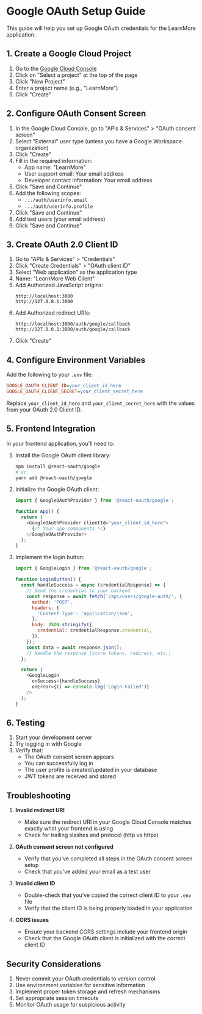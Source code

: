 # Google OAuth Setup Guide

This guide will help you set up Google OAuth credentials for the LearnMore application.

## 1. Create a Google Cloud Project

1. Go to the [Google Cloud Console](https://console.cloud.google.com/)
2. Click on "Select a project" at the top of the page
3. Click "New Project"
4. Enter a project name (e.g., "LearnMore")
5. Click "Create"

## 2. Configure OAuth Consent Screen

1. In the Google Cloud Console, go to "APIs & Services" > "OAuth consent screen"
2. Select "External" user type (unless you have a Google Workspace organization)
3. Click "Create"
4. Fill in the required information:
   - App name: "LearnMore"
   - User support email: Your email address
   - Developer contact information: Your email address
5. Click "Save and Continue"
6. Add the following scopes:
   - `.../auth/userinfo.email`
   - `.../auth/userinfo.profile`
7. Click "Save and Continue"
8. Add test users (your email address)
9. Click "Save and Continue"

## 3. Create OAuth 2.0 Client ID

1. Go to "APIs & Services" > "Credentials"
2. Click "Create Credentials" > "OAuth client ID"
3. Select "Web application" as the application type
4. Name: "LearnMore Web Client"
5. Add Authorized JavaScript origins:
   ```
   http://localhost:3000
   http://127.0.0.1:3000
   ```
6. Add Authorized redirect URIs:
   ```
   http://localhost:3000/auth/google/callback
   http://127.0.0.1:3000/auth/google/callback
   ```
7. Click "Create"

## 4. Configure Environment Variables

Add the following to your `.env` file:

```ini
GOOGLE_OAUTH_CLIENT_ID=your_client_id_here
GOOGLE_OAUTH_CLIENT_SECRET=your_client_secret_here
```

Replace `your_client_id_here` and `your_client_secret_here` with the values from your OAuth 2.0 Client ID.

## 5. Frontend Integration

In your frontend application, you'll need to:

1. Install the Google OAuth client library:
   ```bash
   npm install @react-oauth/google
   # or
   yarn add @react-oauth/google
   ```

2. Initialize the Google OAuth client:
   ```javascript
   import { GoogleOAuthProvider } from '@react-oauth/google';

   function App() {
     return (
       <GoogleOAuthProvider clientId="your_client_id_here">
         {/* Your app components */}
       </GoogleOAuthProvider>
     );
   }
   ```

3. Implement the login button:
   ```javascript
   import { GoogleLogin } from '@react-oauth/google';

   function LoginButton() {
     const handleSuccess = async (credentialResponse) => {
       // Send the credential to your backend
       const response = await fetch('/api/users/google-auth/', {
         method: 'POST',
         headers: {
           'Content-Type': 'application/json',
         },
         body: JSON.stringify({
           credential: credentialResponse.credential,
         }),
       });
       const data = await response.json();
       // Handle the response (store tokens, redirect, etc.)
     };

     return (
       <GoogleLogin
         onSuccess={handleSuccess}
         onError={() => console.log('Login Failed')}
       />
     );
   }
   ```

## 6. Testing

1. Start your development server
2. Try logging in with Google
3. Verify that:
   - The OAuth consent screen appears
   - You can successfully log in
   - The user profile is created/updated in your database
   - JWT tokens are received and stored

## Troubleshooting

1. **Invalid redirect URI**
   - Make sure the redirect URI in your Google Cloud Console matches exactly what your frontend is using
   - Check for trailing slashes and protocol (http vs https)

2. **OAuth consent screen not configured**
   - Verify that you've completed all steps in the OAuth consent screen setup
   - Check that you've added your email as a test user

3. **Invalid client ID**
   - Double-check that you've copied the correct client ID to your `.env` file
   - Verify that the client ID is being properly loaded in your application

4. **CORS issues**
   - Ensure your backend CORS settings include your frontend origin
   - Check that the Google OAuth client is initialized with the correct client ID

## Security Considerations

1. Never commit your OAuth credentials to version control
2. Use environment variables for sensitive information
3. Implement proper token storage and refresh mechanisms
4. Set appropriate session timeouts
5. Monitor OAuth usage for suspicious activity 